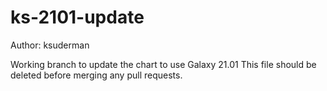 # ks-2101-update

Author: ksuderman


Working branch to update the chart to use Galaxy 21.01  This file should be deleted before merging any pull requests.

